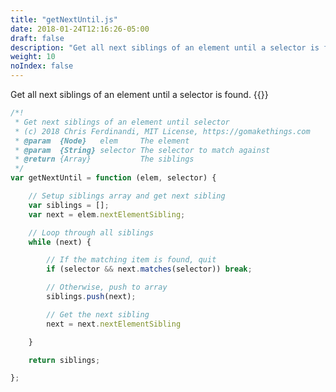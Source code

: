 ```yaml
---
title: "getNextUntil.js"
date: 2018-01-24T12:16:26-05:00
draft: false
description: "Get all next siblings of an element until a selector is found."
weight: 10
noIndex: false
---
```


Get all next siblings of an element until a selector is found. {{<learn-how url="https://gomakethings.com/how-to-get-all-siblings-of-an-element-until-a-selector-is-found-with-vanilla-js/">}}

```js
/*!
 * Get next siblings of an element until selector
 * (c) 2018 Chris Ferdinandi, MIT License, https://gomakethings.com
 * @param  {Node}   elem     The element
 * @param  {String} selector The selector to match against
 * @return {Array}           The siblings
 */
var getNextUntil = function (elem, selector) {

	// Setup siblings array and get next sibling
	var siblings = [];
	var next = elem.nextElementSibling;

	// Loop through all siblings
	while (next) {

		// If the matching item is found, quit
		if (selector && next.matches(selector)) break;

		// Otherwise, push to array
		siblings.push(next);

		// Get the next sibling
		next = next.nextElementSibling

	}

	return siblings;

};
```
